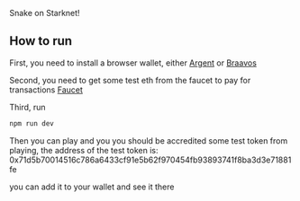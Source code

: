 Snake on Starknet!

## How to run

First, you need to install a browser wallet, either [Argent](https://www.argent.xyz/) or [Braavos](https://braavos.app/)

Second, you need to get some test eth from the faucet to pay for transactions [Faucet](https://faucet.goerli.starknet.io/)

Third, run 
```bash
npm run dev
```

Then you can play and you you should be accredited some test token from playing, the address of the test token is: 0x71d5b70014516c786a6433cf91e5b62f970454fb93893741f8ba3d3e71881fe

you can add it to your wallet and see it there